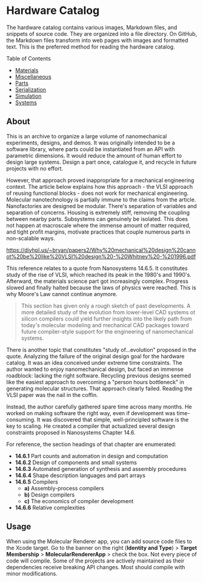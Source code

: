 # Hardware Catalog

The hardware catalog contains various images, Markdown files, and snippets of source code. They are organized into a file directory. On GitHub, the Markdown files transform into web pages with images and formatted text. This is the preferred method for reading the hardware catalog.

Table of Contents
- [Materials](./Materials/README.md)
- [Miscellaneous](./Miscellaneous/README.md)
- [Parts](./Parts/README.md)
- [Serialization](./Serialization/README.md)
- [Simulation](./Simulation/README.md)
- [Systems](./Systems/README.md)

## About

This is an archive to organize a large volume of nanomechanical experiments, designs, and demos. It was originally intended to be a software library, where parts could be instantiated from an API with parametric dimensions. It would reduce the amount of human effort to design large systems. Design a part once, catalogue it, and recycle in future projects with no effort.

However, that approach proved inappropriate for a mechanical engineering context. The article below explains how this approach - the VLSI approach of reusing functional blocks - does not work for mechanical engineering. Molecular nanotechnology is partially immune to the claims from the article. Nanofactories are designed be modular. There's separation of variables and separation of concerns. Housing is extremely stiff, removing the coupling between nearby parts. Subsystems can genuinely be isolated. This does not happen at macroscale where the immense amount of matter required, and tight profit margins, motivate practices that couple numerous parts in non-scalable ways.

https://diyhpl.us/~bryan/papers2/Why%20mechanical%20design%20cannot%20be%20like%20VLSI%20design%20-%20Whitney%20-%201996.pdf

This reference relates to a quote from Nanosystems 14.6.5. It constitutes study of the rise of VLSI, which reached its peak in the 1980's and 1990's. Afterward, the materials science part got increasingly complex. Progress slowed and finally halted because the laws of physics were reached. This is why Moore's Law cannot continue anymore.

> This section has given only a rough sketch of past developments. A more detailed study of the evolution from lower-level CAD systems ot silicon compilers could yield further insights into the likely path from today's molecular modeling and mechanical CAD packages toward future compiler-style support for the engineering of nanomechanical systems.

There is another topic that constitutes "study of...evolution" proposed in the quote. Analyzing the failure of the original design goal for the hardware catalog. It was an idea conceived under extreme time constraints. The author wanted to enjoy nanomechanical design, but faced an immense roadblock: lacking the right software. Recycling previous designs seemed like the easiest approach to overcoming a "person hours bottleneck" in generating molecular structures. That approach clearly failed. Reading the VLSI paper was the nail in the coffin.

Instead, the author carefully gathered spare time across many months. He worked on making software the right way, even if development was time-consuming. It was discovered that simple, well-principled software is the key to scaling. He created a compiler that actualized several design constraints proposed in Nanosystems Chapter 14.6.

For reference, the section headings of that chapter are enumerated:
- <b>14.6.1</b> Part counts and automation in design and computation
- <b>14.6.2</b> Design of components and small systems
- <b>14.6.3</b> Automated generation of synthesis and assembly procedures
- <b>14.6.4</b> Shape description languages and part arrays
- <b>14.6.5</b> Compilers
  - <b>a)</b> Assembly-process compilers
  - <b>b)</b> Design compilers
  - <b>c)</b> The economics of compiler development
- <b>14.6.6</b> Relative complexities

## Usage

When using the Molecular Renderer app, you can add source code files to the Xcode target. Go to the banner on the right (<b>Identity and Type</b>) > <b>Target Membership</b> > <b>MolecularRendererApp</b> > check the box. Not every piece of code will compile. Some of the projects are actively maintained as their dependencies receive breaking API changes. Most should compile with minor modifications.
